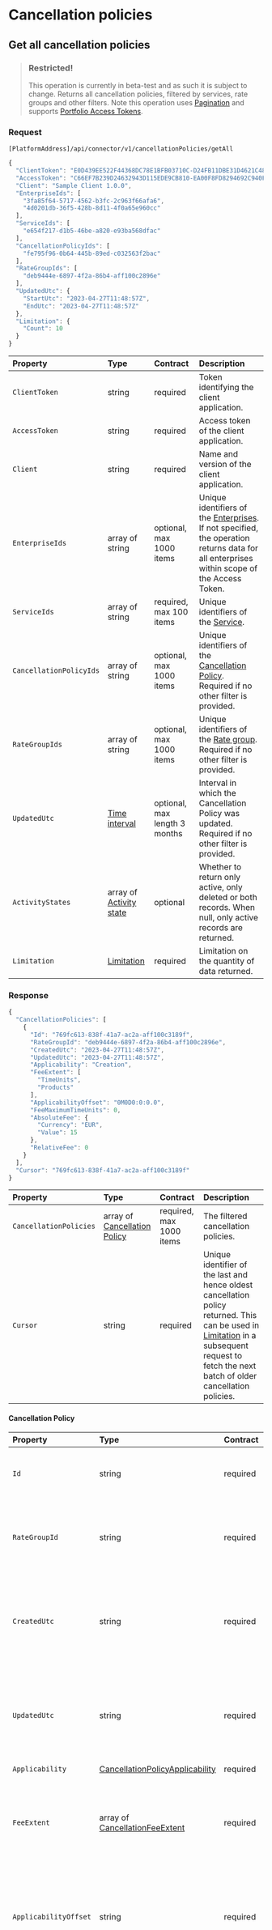 <!-- AUTOMATICALLY GENERATED, DO NOT MODIFY -->
# Cancellation policies

## Get all cancellation policies

> ### Restricted!
> This operation is currently in beta-test and as such it is subject to change.
Returns all cancellation policies, filtered by services, rate groups and other filters. 
Note this operation uses [Pagination](../guidelines/pagination.md) and supports [Portfolio Access Tokens](../guidelines/multi-property.md).

### Request

`[PlatformAddress]/api/connector/v1/cancellationPolicies/getAll`

```javascript
{
  "ClientToken": "E0D439EE522F44368DC78E1BFB03710C-D24FB11DBE31D4621C4817E028D9E1D",
  "AccessToken": "C66EF7B239D24632943D115EDE9CB810-EA00F8FD8294692C940F6B5A8F9453D",
  "Client": "Sample Client 1.0.0",
  "EnterpriseIds": [
    "3fa85f64-5717-4562-b3fc-2c963f66afa6",
    "4d0201db-36f5-428b-8d11-4f0a65e960cc"
  ],
  "ServiceIds": [
    "e654f217-d1b5-46be-a820-e93ba568dfac"
  ],
  "CancellationPolicyIds": [
    "fe795f96-0b64-445b-89ed-c032563f2bac"
  ],
  "RateGroupIds": [
    "deb9444e-6897-4f2a-86b4-aff100c2896e"
  ],
  "UpdatedUtc": {
    "StartUtc": "2023-04-27T11:48:57Z",
    "EndUtc": "2023-04-27T11:48:57Z"
  },
  "Limitation": {
    "Count": 10
  }
}
```

| Property | Type | Contract | Description |
| :-- | :-- | :-- | :-- |
| `ClientToken` | string | required | Token identifying the client application. |
| `AccessToken` | string | required | Access token of the client application. |
| `Client` | string | required | Name and version of the client application. |
| `EnterpriseIds` | array of string | optional, max 1000 items | Unique identifiers of the [Enterprises](enterprises.md#enterprise). If not specified, the operation returns data for all enterprises within scope of the Access Token. |
| `ServiceIds` | array of string | required, max 100 items | Unique identifiers of the [Service](services.md#service). |
| `CancellationPolicyIds` | array of string | optional, max 1000 items | Unique identifiers of the [Cancellation Policy](cancellationpolicies.md#cancellationpolicy). Required if no other filter is provided. |
| `RateGroupIds` | array of string | optional, max 1000 items | Unique identifiers of the [Rate group](rates.md#rategroup). Required if no other filter is provided. |
| `UpdatedUtc` | [Time interval](_objects.md#time-interval) | optional, max length 3 months | Interval in which the Cancellation Policy was updated. Required if no other filter is provided. |
| `ActivityStates` | array of [Activity state](_objects.md#activity-state) | optional | Whether to return only active, only deleted or both records. When null, only active records are returned. |
| `Limitation` | [Limitation](../guidelines/pagination.md#limitation) | required | Limitation on the quantity of data returned. |

### Response

```javascript
{
  "CancellationPolicies": [
    {
      "Id": "769fc613-838f-41a7-ac2a-aff100c3189f",
      "RateGroupId": "deb9444e-6897-4f2a-86b4-aff100c2896e",
      "CreatedUtc": "2023-04-27T11:48:57Z",
      "UpdatedUtc": "2023-04-27T11:48:57Z",
      "Applicability": "Creation",
      "FeeExtent": [
        "TimeUnits",
        "Products"
      ],
      "ApplicabilityOffset": "0M0D0:0:0.0",
      "FeeMaximumTimeUnits": 0,
      "AbsoluteFee": {
        "Currency": "EUR",
        "Value": 15
      },
      "RelativeFee": 0
    }
  ],
  "Cursor": "769fc613-838f-41a7-ac2a-aff100c3189f"
}
```

| Property | Type | Contract | Description |
| :-- | :-- | :-- | :-- |
| `CancellationPolicies` | array of [Cancellation Policy](cancellationpolicies.md#cancellation-policy) | required, max 1000 items | The filtered cancellation policies. |
| `Cursor` | string | required | Unique identifier of the last and hence oldest cancellation policy returned. This can be used in [Limitation](../guidelines/pagination.md#limitation) in a subsequent request to fetch the next batch of older cancellation policies. |

#### Cancellation Policy

| Property | Type | Contract | Description |
| :-- | :-- | :-- | :-- |
| `Id` | string | required | Unique identifier of the cancellation policy. |
| `RateGroupId` | string | required | Unique identifier of the rate group the cancellation policy belongs to. |
| `CreatedUtc` | string | required | Date and time of the cancellation policy creation in UTC timezone in ISO 8601 format. |
| `UpdatedUtc` | string | required | Date and time of the cancellation policy update in UTC timezone in ISO 8601 format. |
| `Applicability` | [CancellationPolicyApplicability](cancellationpolicies.md#cancellationpolicyapplicability) | required |  |
| `FeeExtent` | array of [CancellationFeeExtent](cancellationpolicies.md#cancellationfeeextent) | required | Extent for the cancellation fee, i.e. what should be in scope for the automatic payment. |
| `ApplicabilityOffset` | string | required | Offset for order start (assuming Applicability is set to Start) from which the fee is applied. |
| `FeeMaximumTimeUnits` | integer | required | Maximum number of time units the cancellation fee is applicable to. |
| `AbsoluteFee` | [Currency value (ver 2023-02-02)](cancellationpolicies.md#currency-value-ver-2023-02-02) | optional | Absolute value of the fee. |
| `RelativeFee` | number | required | Relative value of the fee, as a percentage of the reservation price. |
| `IsActive` | boolean | required | Whether the cancellation policy is still active. |

#### CancellationPolicyApplicability

* `Creation`
* `Start`
* `StartDate`

#### CancellationFeeExtent

* `TimeUnits`
* `Products`

#### Currency value (ver 2023-02-02)
Absolute value of the fee.

| Property | Type | Contract | Description |
| :-- | :-- | :-- | :-- |
| `Currency` | string | required |  |
| `Value` | number | required |  |
